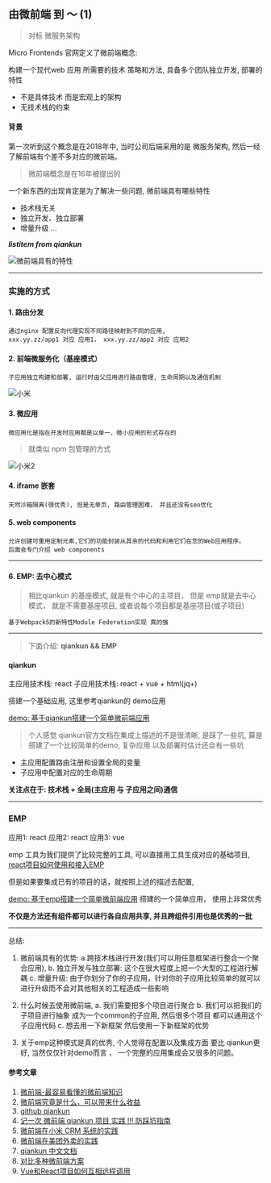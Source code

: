 ## 由微前端 到 ～ (1)

> 对标 微服务架构

Micro Frontends 官网定义了微前端概念:

构建一个现代web 应用 所需要的技术 策略和方法, 具备多个团队独立开发, 部署的特性

- 不是具体技术 而是宏观上的架构
- 无技术栈的约束

#### 背景

第一次听到这个概念是在2018年中, 当时公司后端采用的是 微服务架构, 然后一经了解前端有个差不多对应的微前端。

> 微前端概念是在16年被提出的

一个新东西的出现肯定是为了解决一些问题, 微前端具有哪些特性

- 技术栈无关
- 独立开发、独立部署
- 增量升级
...

***listitem from qiankun***


![微前端具有的特性](https://camo.githubusercontent.com/c5d7a24e76fc7f9caf6e2c48b890fc5a6338c335cc9b9870616e64bb4a70c561/68747470733a2f2f70392d6a75656a696e2e62797465696d672e636f6d2f746f732d636e2d692d6b3375316662706663702f65663530616233313337636634653035613538633533383834666438653130617e74706c762d6b3375316662706663702d77617465726d61726b2e696d616765)


---
### 实施的方式

#### 1. 路由分发

```
通过nginx 配置反向代理实现不同路径映射到不同的应用, 
xxx.yy.zz/app1 对应 应用1， xxx.yy.zz/app2 对应 应用2
```

#### 2. 前端微服务化（基座模式）

```
子应用独立构建和部署, 运行时由父应用进行路由管理, 生命周期以及通信机制
```

![小米](https://xiaomi-info.github.io/2020/04/14/fe-microfrontends-practice/2020-03-30_19-31-27.png)
#### 3. 微应用

```
微应用化是指在开发时应用都是以单一、微小应用的形式存在的
```

> 就类似 npm 包管理的方式

![小米2](https://xiaomi-info.github.io/2020/04/14/fe-microfrontends-practice/2020-03-30_21-01-15.png)
#### 4. iframe 嵌套

```
天然沙箱隔离(很优秀), 但是无单页, 路由管理困难， 并且还没有seo优化
```

#### 5. web components

```
允许创建可重用定制元素,它们的功能封装从其余的代码和利用它们在您的Web应用程序。
后面会专门介绍 web components
```

---
#### 6. EMP: 去中心模式

> 相比qiankun 的基座模式, 就是有个中心的主项目， 但是 emp就是去中心模式， 就是不需要基座项目, 或者说每个项目都是基座项目(或子项目)

```
基于Webpack5的新特性Module Federation实现 真的强
```

---


> 下面介绍: **qiankun && EMP**

#### qiankun

主应用技术栈: react
子应用技术栈: react + vue + html(jq+)

搭建一个基础应用, 这里参考qiankun的 demo应用

[demo: 基于qiankun搭建一个简单微前端应用](https://gitee.com/onionrunning/micro)

> 个人感觉 qiankun官方文档在集成上描述的不是很清晰, 是踩了一些坑, 算是搭建了一个比较简单的demo, 复杂应用 以及部署时估计还会有一些坑

- 主应用配置路由注册和设置全局的变量
- 子应用中配置对应的生命周期

**关注点在于: 技术栈 + 全局(主应用 与 子应用之间)通信**

---

### EMP

应用1: react 
应用2: react
应用3: vue

emp 工具为我们提供了比较完整的工具, 可以直接用工具生成对应的基础项目, [react项目如何使用和接入EMP](https://github.com/efoxTeam/emp/wiki/%E3%80%8Areact%E9%A1%B9%E7%9B%AE%E5%A6%82%E4%BD%95%E4%BD%BF%E7%94%A8%E5%92%8C%E6%8E%A5%E5%85%A5EMP%E3%80%8B)
 
但是如果要集成已有的项目的话，就按照上述的描述去配置, 

[demo: 基于emp搭建一个简单微前端应用](https://gitee.com/onionrunning/emp-demo) 搭建的一个简单应用， 使用上非常优秀

**不仅是方法还有组件都可以进行各自应用共享, 并且跨组件引用也是优秀的一批**

---

总结:

1. 微前端具有的优势: a.跨技术栈进行开发(我们可以用任意框架进行整合一个聚合应用), b. 独立开发与独立部署: 这个在很大程度上把一个大型的工程进行解耦  c. 增量升级: 由于你划分了你的子应用，针对你的子应用比较简单的就可以进行升级而不会对其他相关的工程造成一些影响

2. 什么时候去使用微前端, a. 我们需要把多个项目进行聚合 b. 我们可以把我们的子项目进行抽象 成为一个common的子应用, 然后很多个项目 都可以通用这个子应用代码  c. 想去用一下新框架 然后使用一下新框架的优势

3. 关于emp这种模式是真的优秀, 个人觉得在配置以及集成方面 要比 qiankun更好, 当然仅仅针对demo而言 ， 一个完整的应用集成会又很多的问题。
#### 参考文章

1. [微前端-最容易看懂的微前端知识](https://juejin.im/post/6844904162509979662)
2. [微前端究竟是什么，可以带来什么收益](https://juejin.im/post/6893307922902679560)
3. [github qiankun](https://github.com/umijs/qiankun)
4. [记一次 微前端 qiankun 项目 实践 !!! 防踩坑指南](https://juejin.im/post/6844904142880800775)
5. [微前端在小米 CRM 系统的实践](https://xiaomi-info.github.io/2020/04/14/fe-microfrontends-practice/)
6. [微前端在美团外卖的实践](https://tech.meituan.com/2020/02/27/meituan-waimai-micro-frontends-practice.html)
7. [qiankun 中文文档](https://qiankun.umijs.org/zh/guide/getting-started)
8. [对比多种微前端方案](https://github.com/efoxTeam/emp/wiki/%E3%80%8A%E5%AF%B9%E6%AF%94%E5%A4%9A%E7%A7%8D%E5%BE%AE%E5%89%8D%E7%AB%AF%E6%96%B9%E6%A1%88%E3%80%8B)
9. [Vue和React项目如何互相远程调用](https://github.com/efoxTeam/emp/wiki/%E3%80%8AVue%E5%92%8CReact%E9%A1%B9%E7%9B%AE%E5%A6%82%E4%BD%95%E4%BA%92%E7%9B%B8%E8%BF%9C%E7%A8%8B%E8%B0%83%E7%94%A8%E3%80%8B)